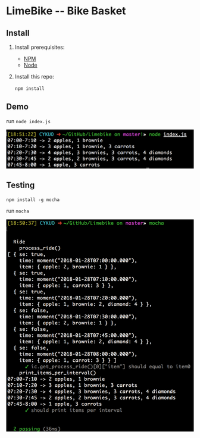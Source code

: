 # LimeBike -- Bike Basket

## Install

1. Install prerequisites:

   * [NPM](https://www.npmjs.com/)
   * [Node](https://nodejs.org/en/)

2. Install this repo:

    `npm install`

## Demo

run `node index.js`

![alt](https://github.com/drjkuo/Limebike/blob/master/index.png)




## Testing

`npm install -g mocha`

run `mocha`

![alt](https://github.com/drjkuo/Limebike/blob/master/test.png)
